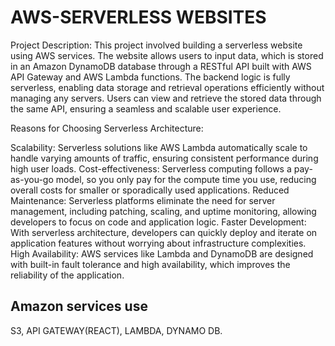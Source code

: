 
# AWS-SERVERLESS WEBSITES 

Project Description: This project involved building a serverless website using AWS services. The website allows users to input data, which is stored in an Amazon DynamoDB database through a RESTful API built with AWS API Gateway and AWS Lambda functions. The backend logic is fully serverless, enabling data storage and retrieval operations efficiently without managing any servers. Users can view and retrieve the stored data through the same API, ensuring a seamless and scalable user experience.

Reasons for Choosing Serverless Architecture:

Scalability: Serverless solutions like AWS Lambda automatically scale to handle varying amounts of traffic, ensuring consistent performance during high user loads.
Cost-effectiveness: Serverless computing follows a pay-as-you-go model, so you only pay for the compute time you use, reducing overall costs for smaller or sporadically used applications.
Reduced Maintenance: Serverless platforms eliminate the need for server management, including patching, scaling, and uptime monitoring, allowing developers to focus on code and application logic.
Faster Development: With serverless architecture, developers can quickly deploy and iterate on application features without worrying about infrastructure complexities.
High Availability: AWS services like Lambda and DynamoDB are designed with built-in fault tolerance and high availability, which improves the reliability of the application.

## Amazon services use

S3, API GATEWAY(REACT), LAMBDA, DYNAMO DB.